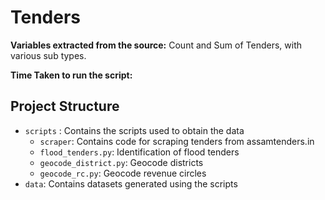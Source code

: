 # Tenders


**Variables extracted from the source:** Count and Sum of Tenders, with various sub types.

**Time Taken to run the script:** 

## Project Structure
- `scripts` : Contains the scripts used to obtain the data
    - `scraper`: Contains code for scraping tenders from assamtenders.in
    - `flood_tenders.py`: Identification of flood tenders
    - `geocode_district.py`: Geocode districts
    - `geocode_rc.py`: Geocode revenue circles
- `data`: Contains datasets generated using the scripts